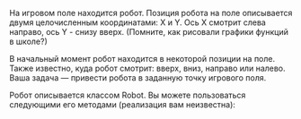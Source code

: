 На игровом поле находится робот. Позиция робота на поле описывается двумя целочисленным координатами: X и Y. Ось X смотрит слева направо, ось Y - снизу вверх. (Помните, как рисовали графики функций в школе?)

В начальный момент робот находится в некоторой позиции на поле. Также известно, куда робот смотрит: вверх, вниз, направо или налево. Ваша задача — привести робота в заданную точку игрового поля.

Робот описывается классом Robot. Вы можете пользоваться следующими его методами (реализация вам неизвестна):
